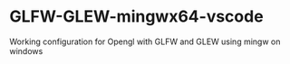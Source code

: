# GLFW-GLEW-mingwx64-vscode
Working configuration for Opengl with GLFW and GLEW using mingw on windows
